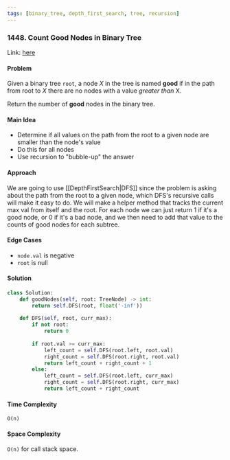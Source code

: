 ```yaml
---
tags: [binary_tree, depth_first_search, tree, recursion]
---
```

### 1448. Count Good Nodes in Binary Tree

Link: [here](https://leetcode.com/problems/count-good-nodes-in-binary-tree/description/)

#### Problem
Given a binary tree `root`, a node _X_ in the tree is named **good** if in the path from root to _X_ there are no nodes with a value _greater than_ X.

Return the number of **good** nodes in the binary tree.

#### Main Idea
- Determine if all values on the path from the root to a given node are smaller than the node's value
- Do this for all nodes
- Use recursion to "bubble-up" the answer

#### Approach
We are going to use [[DepthFirstSearch|DFS]] since the problem is asking about the path from the root to a given node, which DFS's recursive calls will make it easy to do. We will make a helper method that tracks the current max val from itself and the root. For each node we can just return 1 if it's a good node, or 0 if it's a bad node, and we then need to add that value to the counts of good nodes for each subtree. 

#### Edge Cases
- `node.val` is negative
- `root` is null

#### Solution
```python 
class Solution:
    def goodNodes(self, root: TreeNode) -> int:
        return self.DFS(root, float('-inf'))
    
    def DFS(self, root, curr_max):
        if not root:
            return 0
        
        if root.val >= curr_max:
            left_count = self.DFS(root.left, root.val)
            right_count = self.DFS(root.right, root.val)
            return left_count + right_count + 1
        else:
            left_count = self.DFS(root.left, curr_max)
            right_count = self.DFS(root.right, curr_max)
            return left_count + right_count 
```

#### Time Complexity
`O(n)`

#### Space Complexity
`O(n)` for call stack space.

